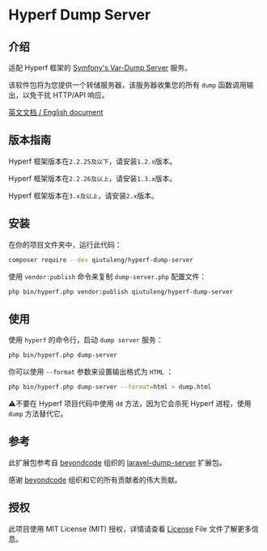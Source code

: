 # Hyperf Dump Server

## 介绍

适配 Hyperf 框架的 [Symfony's Var-Dump Server](https://symfony.com/doc/current/components/var_dumper.html#the-dump-server) 服务。

该软件包将为您提供一个转储服务器，该服务器收集您的所有 `dump` 函数调用输出，以免干扰 HTTP/API 响应。

[英文文档 / English document](./README.md)

## 版本指南

Hyperf 框架版本在`2.2.25及以下`，请安装`1.2.x`版本。

Hyperf 框架版本在`2.2.26及以上`，请安装`1.3.x`版本。

Hyperf 框架版本在`3.x及以上`，请安装`2.x`版本。

## 安装

在你的项目文件夹中，运行此代码：

```bash
composer require --dev qiutuleng/hyperf-dump-server
```

使用 `vendor:publish` 命令来复制 `dump-server.php` 配置文件：

```bash
php bin/hyperf.php vendor:publish qiutuleng/hyperf-dump-server
```

## 使用

使用 `hyperf` 的命令行，启动 `dump server` 服务：

```bash
php bin/hyperf.php dump-server
```

你可以使用 `--format` 参数来设置输出格式为 `HTML` ：

```bash
php bin/hyperf.php dump-server --format=html > dump.html
```

⚠️不要在 Hyperf 项目代码中使用 `dd` 方法，因为它会杀死 Hyperf 进程，使用 `dump` 方法替代它。

## 参考

此扩展包参考自 [beyondcode](https://github.com/beyondcode) 组织的 [laravel-dump-server](https://github.com/beyondcode/laravel-dump-server) 扩展包。

感谢 [beyondcode](https://github.com/beyondcode) 组织和它的所有贡献者的伟大贡献。

## 授权

此项目使用 MIT License (MIT) 授权，详情请查看 [License](./LICENSE.txt) File 文件了解更多信息。